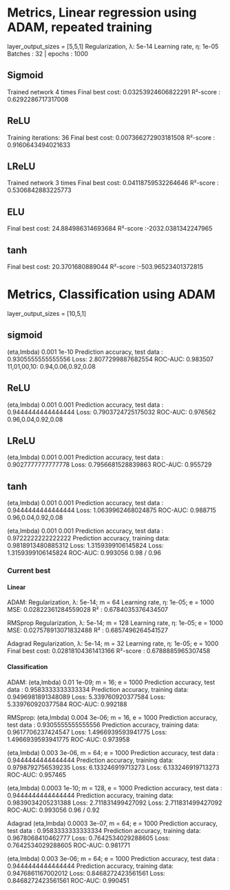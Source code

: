# Metrics, Linear regression using ADAM, repeated training

layer_output_sizes = [5,5,1]
Regularization, λ: 5e-14
Learning rate,  η: 1e-05
Batches : 32 | epochs : 1000

## Sigmoid
Trained network 4 times
Final best cost: 0.03253924606822291
R²-score       : 0.6292286717317008

## ReLU
Training iterations: 36
Final best cost: 0.007366272903181508
R²-score       : 0.9160643494021633

## LReLU
Trained network 3 times
Final best cost: 0.04118759532264646
R²-score       : 0.5306842883225773

## ELU
Final best cost: 24.884986314693684
R²-score       :-2032.0381342247965

## tanh
Final best cost: 20.3701680889044
R²-score       :-503.96523401372815


# Metrics, Classification using ADAM
layer_output_sizes = [10,5,1]

## sigmoid
(eta,lmbda) 0.001 1e-10
Prediction accuracy, test data    : 0.9305555555555556
Loss: 2.8077299887682554
ROC-AUC: 0.983507
11,01,00,10: 0.94,0.06,0.92,0.08

## ReLU
(eta,lmbda) 0.001 0.001
Prediction accuracy, test data    : 0.9444444444444444
Loss: 0.7903724725175032
ROC-AUC: 0.976562
0.96,0.04,0.92,0.08

## LReLU
(eta,lmbda) 0.001 0.001
Prediction accuracy, test data    : 0.9027777777777778
Loss: 0.7956681528839863
ROC-AUC: 0.955729

## tanh
(eta,lmbda) 0.001 0.001
Prediction accuracy, test data    : 0.9444444444444444
Loss: 1.0639962468024875
ROC-AUC: 0.988715
0.96,0.04,0.92,0.08

(eta,lmbda) 0.001 0.001
Prediction accuracy, test data    : 0.9722222222222222
Prediction accuracy, training data: 0.9818913480885312
Loss: 1.3159399106145824
Loss: 1.3159399106145824
ROC-AUC: 0.993056
0.98 / 0.96

### Current best
#### Linear
ADAM:
Regularization, λ: 5e-14; m = 64
Learning rate,  η: 1e-05; e = 1000
MSE:  0.02822361284559028
R² :  0.6784035376434507

RMSprop
Regularization, λ: 5e-14; m = 128
Learning rate,  η: 1e-05; e = 1000
MSE:  0.027578913071832488
R² :  0.6857496264541527


Adagrad
Regularization, λ: 5e-14; m = 32
Learning rate,  η: 1e-05; e = 1000
Final best cost: 0.02818104361413166
R²-score       : 0.6788885965307458

#### Classification
ADAM: 
(eta,lmbda) 0.01 1e-09; m = 16; e = 1000
Prediction accuracy, test data    : 0.9583333333333334
Prediction accuracy, training data: 0.9496981891348089
Loss: 5.339760920377584
Loss: 5.339760920377584
ROC-AUC: 0.992188

RMSprop:
(eta,lmbda) 0.004 3e-06; m = 16, e = 1000
Prediction accuracy, test data    : 0.9305555555555556
Prediction accuracy, training data: 0.9617706237424547
Loss: 1.4966939593941775
Loss: 1.4966939593941775
ROC-AUC: 0.973958

(eta,lmbda) 0.003 3e-06, m = 64; e = 1000
Prediction accuracy, test data    : 0.9444444444444444
Prediction accuracy, training data: 0.9798792756539235
Loss: 6.133246919713273
Loss: 6.133246919713273
ROC-AUC: 0.957465

(eta,lmbda) 0.0003 1e-10; m = 128, e = 1000
Prediction accuracy, test data    : 0.9444444444444444
Prediction accuracy, training data: 0.9839034205231388
Loss: 2.711831499427092
Loss: 2.711831499427092
ROC-AUC: 0.993056
0.96 / 0.92

Adagrad
(eta,lmbda) 0.0003 3e-07, m = 64; e = 1000
Prediction accuracy, test data    : 0.9583333333333334
Prediction accuracy, training data: 0.9678068410462777
Loss: 0.7642534029288605
Loss: 0.7642534029288605
ROC-AUC: 0.981771

(eta,lmbda) 0.003 3e-06; m = 64; e = 1000
Prediction accuracy, test data    : 0.9444444444444444
Prediction accuracy, training data: 0.9476861167002012
Loss: 0.8468272423561561
Loss: 0.8468272423561561
ROC-AUC: 0.990451